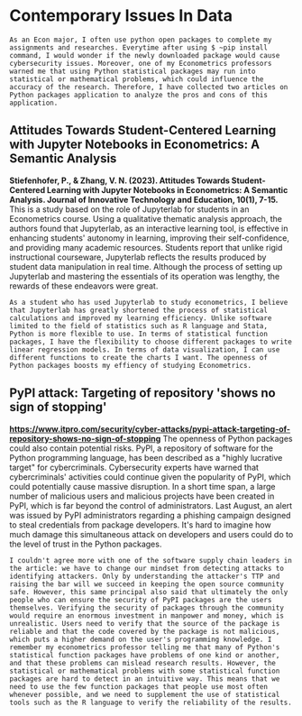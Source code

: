 # Contemporary Issues In Data
    As an Econ major, I often use python open packages to complete my assignments and researches. Everytime after using $ ~pip install command, I would wonder if the newly downloaded package would cause cybersecurity issues. Moreover, one of my Econometrics professors warned me that using Python statistical packages may run into statistical or mathematical problems, which could influence the accuracy of the research. Therefore, I have collected two articles on Python packages application to analyze the pros and cons of this application.

## Attitudes Towards Student-Centered Learning with Jupyter Notebooks in Econometrics: A Semantic Analysis
**Stiefenhofer, P., & Zhang, V. N. (2023). Attitudes Towards Student-Centered Learning with Jupyter Notebooks in Econometrics: A Semantic Analysis. Journal of Innovative Technology and Education, 10(1), 7-15.**
    This is a study based on the role of Jupyterlab for students in an Econometrics course. Using a qualitative thematic analysis approach, the authors found that Jupyterlab, as an interactive learning tool, is effective in enhancing students' autonomy in learning, improving their self-confidence, and providing many academic resources. Students report that unlike rigid instructional courseware, Jupyterlab reflects the results produced by student data manipulation in real time. Although the process of setting up Jupyterlab and mastering the essentials of its operation was lengthy, the rewards of these endeavors were great.

    As a student who has used Jupyterlab to study econometrics, I believe that Jupyterlab has greatly shortened the process of statistical calculations and improved my learning efficiency. Unlike software limited to the field of statistics such as R language and Stata, Python is more flexible to use. In terms of statistical function packages, I have the flexibility to choose different packages to write linear regression models. In terms of data visualization, I can use different functions to create the charts I want. The openness of Python packages boosts my effiency of studying Econometrics.

## PyPI attack: Targeting of repository 'shows no sign of stopping'
**https://www.itpro.com/security/cyber-attacks/pypi-attack-targeting-of-repository-shows-no-sign-of-stopping**
    The openness of Python packages could also contain potential risks. PyPI, a repository of software for the Python programming language, has been described as a "highly lucrative target" for cybercriminals. Cybersecurity experts have warned that cybercriminals' activities could continue given the popularity of PyPI, which could potentially cause massive disruption. In a short time span, a large number of malicious users and malicious projects have been created in PyPI, which is far beyond the control of administrators. Last August, an alert was issued by PyPI administrators regarding a phishing campaign designed to steal credentials from package developers. It's hard to imagine how much damage this simultaneous attack on developers and users could do to the level of trust in the Python packages.

    I couldn't agree more with one of the software supply chain leaders in the article: we have to change our mindset from detecting attacks to identifying attackers. Only by understanding the attacker's TTP and raising the bar will we succeed in keeping the open source community safe. However, this same principal also said that ultimately the only people who can ensure the security of PyPI packages are the users themselves. Verifying the security of packages through the community would require an enormous investment in manpower and money, which is unrealistic. Users need to verify that the source of the package is reliable and that the code covered by the package is not malicious, which puts a higher demand on the user's programming knowledge. I remember my econometrics professor telling me that many of Python's statistical function packages have problems of one kind or another, and that these problems can mislead research results. However, the statistical or mathematical problems with some statistical function packages are hard to detect in an intuitive way. This means that we need to use the few function packages that people use most often whenever possible, and we need to supplement the use of statistical tools such as the R language to verify the reliability of the results.
